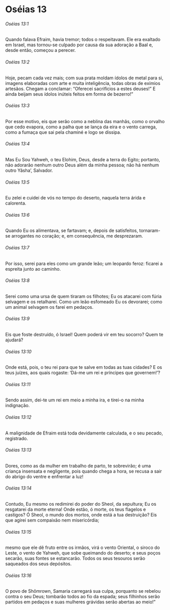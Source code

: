 # Oséias 13

###### Oséias 13:1

Quando falava Efraim, havia tremor; todos o respeitavam. Ele era exaltado em Israel, mas tornou-se culpado por causa da sua adoração a Baal e, desde então, começou a perecer.

###### Oséias 13:2

Hoje, pecam cada vez mais; com sua prata moldam ídolos de metal para si, imagens elaboradas com arte e muita inteligência, todas obras de exímios artesãos. Chegam a conclamar: “Oferecei sacrifícios a estes deuses!” E ainda beijam seus ídolos inúteis feitos em forma de bezerro!”

###### Oséias 13:3

Por esse motivo, eis que serão como a neblina das manhãs, como o orvalho que cedo evapora, como a palha que se lança da eira e o vento carrega, como a fumaça que sai pela chaminé e logo se dissipa.

###### Oséias 13:4

Mas Eu Sou Yahweh, o teu Elohim, Deus, desde a terra do Egito; portanto, não adorarão nenhum outro Deus além da minha pessoa; não há nenhum outro Yâsha’, Salvador.

###### Oséias 13:5

Eu zelei e cuidei de vós no tempo do deserto, naquela terra árida e calorenta.

###### Oséias 13:6

Quando Eu os alimentava, se fartavam; e, depois de satisfeitos, tornaram-se arrogantes no coração; e, em consequência, me desprezaram.

###### Oséias 13:7

Por isso, serei para eles como um grande leão; um leopardo feroz: ficarei a espreita junto ao caminho.

###### Oséias 13:8

Serei como uma ursa de quem tiraram os filhotes; Eu os atacarei com fúria selvagem e os retalharei. Como um leão esfomeado Eu os devorarei; como um animal selvagem os farei em pedaços.

###### Oséias 13:9

Eis que foste destruído, ó Israel! Quem poderá vir em teu socorro? Quem te ajudará?

###### Oséias 13:10

Onde está, pois, o teu rei para que te salve em todas as tuas cidades? E os teus juízes, aos quais rogaste: ‘Dá-me um rei e príncipes que governem!’?

###### Oséias 13:11

Sendo assim, dei-te um rei em meio a minha ira, e tirei-o na minha indignação.

###### Oséias 13:12

A malignidade de Efraim está toda devidamente calculada, e o seu pecado, registrado.

###### Oséias 13:13

Dores, como as da mulher em trabalho de parto, te sobrevirão; é uma criança insensata e negligente, pois quando chega a hora, se recusa a sair do abrigo do ventre e enfrentar a luz!

###### Oséias 13:14

Contudo, Eu mesmo os redimirei do poder do Sheol, da sepultura; Eu os resgatarei da morte eterna! Onde estão, ó morte, os teus flagelos e castigos? Ó Sheol, o mundo dos mortos, onde está a tua destruição? Eis que agirei sem compaixão nem misericórdia;

###### Oséias 13:15

mesmo que ele dê fruto entre os irmãos, virá o vento Oriental, o siroco do Leste, o vento de Yahweh, que sobe queimando do deserto; e seus poços secarão, suas fontes se estancarão. Todos os seus tesouros serão saqueados dos seus depósitos.

###### Oséias 13:16

O povo de Shômrown, Samaria carregará sua culpa, porquanto se rebelou contra o seu Deus; tombarão todos ao fio da espada; seus filhinhos serão partidos em pedaços e suas mulheres grávidas serão abertas ao meio!”

